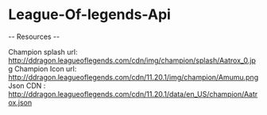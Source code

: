 # League-Of-legends-Api


-- Resources -- 

Champion splash url: http://ddragon.leagueoflegends.com/cdn/img/champion/splash/Aatrox_0.jpg
Champion Icon url:  http://ddragon.leagueoflegends.com/cdn/11.20.1/img/champion/Amumu.png
Json CDN : http://ddragon.leagueoflegends.com/cdn/11.20.1/data/en_US/champion/Aatrox.json
